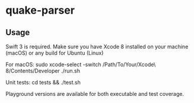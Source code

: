 # quake-parser

## Usage

Swift 3 is required. Make sure you have Xcode 8 installed on your machine
(macOS) or any build for Ubuntu (Linux)

For macOS:
sudo xcode-select -switch /Path/To/Your/Xcode\ 8/Contents/Developer
./run.sh

Unit tests:
cd tests && ./test.sh

Playground versions are available for both executable and test coverage.